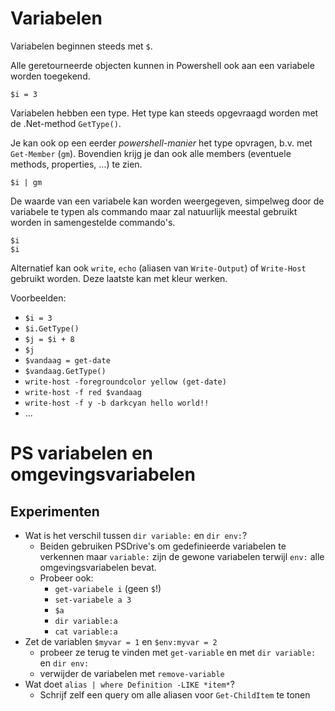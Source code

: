 # Variabelen

Variabelen beginnen steeds met `$`. 

Alle geretourneerde objecten kunnen in Powershell ook aan een variabele worden toegekend.

```
$i = 3
```

Variabelen hebben een type. 
Het type kan steeds opgevraagd worden met de .Net-method `GetType()`. 

Je kan ook op een eerder *powershell-manier* het type opvragen, b.v. met 
`Get-Member` (`gm`). Bovendien krijg je dan ook alle members (eventuele methods,
properties, ...) te zien.

```
$i | gm
```

De waarde van een variabele kan worden weergegeven, simpelweg door de variabele
te typen als commando maar zal natuurlijk meestal gebruikt worden in samengestelde
commando's.

```
$i
$i 
```

Alternatief kan ook `write`, `echo` (aliasen van `Write-Output`) of
`Write-Host` gebruikt worden. Deze laatste kan met kleur werken.

Voorbeelden:

- `$i = 3`
- `$i.GetType()`
- `$j = $i + 8`
- `$j`
- `$vandaag = get-date`
- `$vandaag.GetType()`
- `write-host -foregroundcolor yellow (get-date)`
- `write-host -f red $vandaag`
- `write-host -f y -b darkcyan hello world!!`
- ...

# PS variabelen en omgevingsvariabelen

## Experimenten

- Wat is het verschil tussen `dir variable:` en `dir env:`?
  - Beiden gebruiken PSDrive's om gedefinieerde variabelen te verkennen
    maar `variable:` zijn de gewone variabelen terwijl `env:` alle
    omgevingsvariabelen bevat.
  - Probeer ook:
    - `get-variabele i` (geen `$`!)
    - `set-variabele a 3`
    - `$a`
    - `dir variable:a`
    - `cat variable:a`
- Zet de variablen `$myvar = 1` en `$env:myvar = 2`
  - probeer ze terug te vinden met `get-variable` en met `dir variable:` en `dir env:`
  - verwijder de variabelen met `remove-variable`
- Wat doet `alias | where Definition -LIKE *item*`?
  - Schrijf zelf een query om alle aliasen voor `Get-ChildItem` te tonen


